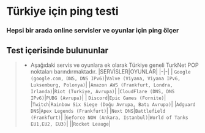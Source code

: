 # Türkiye için ping testi

<h3>Hepsi bir arada online servisler ve oyunlar için ping ölçer</h3>


## Test içerisinde bulununlar

> * Aşağıdaki servis ve oyunlara ek olarak Türkiye geneli TurkNet POP noktaları barındırmaktadır.
|SERVİSLER|OYUNLAR|
|-|-|
| `Google (google.com, DNS, DNS IPv6)`|`Valve (Viyana, Viyana IPv6, Luksemburg, Polonya)`|
|`Amazon AWS (Frankfurt, Londra, Irlanda)`|`Riot (Turkiye, Avrupa)`|
|`CloudFlare (DNS, DNS IPv6)`|`PUBG (Avrupa)`|
| `Discord`|`Epic Games (Fornite)`|
|`Twitch`|`Rainbow Six Siege (Doğu Avrupa, Batı Avrupa)`|
|`Adguard DNS`|`Apex Legends (Frankfurt)`|
|`Next DNS`|`Battlefield (Frankfurt)`|
|`Geforce NOW (Ankara, Istanbul)`|`World of Tanks EU1,EU2, EU3)`|
||`Rocket Leauge`|
